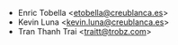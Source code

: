 - Enric Tobella \<<etobella@creublanca.es>\>
- Kevin Luna \<<kevin.luna@creublanca.es>\>
- Tran Thanh Trai \<<traitt@trobz.com>\>
